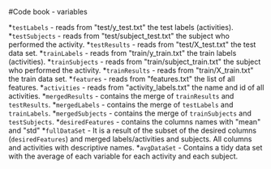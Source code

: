 #Code book - variables

*`testLabels` - reads from "test/y_test.txt" the test labels (activities).
*`testSubjects` - reads from "test/subject_test.txt" the subject who performed the activity.
*`testResults` - reads from "test/X_test.txt" the test data set.
*`trainLabels` - reads from "train/y_train.txt" the train labels (activities).
*`trainSubjects` - reads from "train/subject_train.txt" the subject who performed the activity.
*`trainResults` - reads from "train/X_train.txt" the train data set. 
*`features` - reads from "features.txt" the list of all features.
*`activities` - reads from "activity_labels.txt" the name and id of all activities.
*`mergedResults` - contains the merge of `trainResults` and `testResults`.
*`mergedLabels` - contains the merge of `testLabels` and `trainLabels`.
*`mergedSubjects` - contains the merge of `trainSubjects` and `testSubjects`.
*`desiredFeatures` - contains the columns names with "mean" and "std"
*`fullDataSet` - It is a result of the subset of the desired columns (`desiredFeatures`) and merged labels/activities and subjects. All columns and activities with descriptive names.
*`avgDataSet` - Contains a tidy data set with the average of each variable for each activity and each subject.


